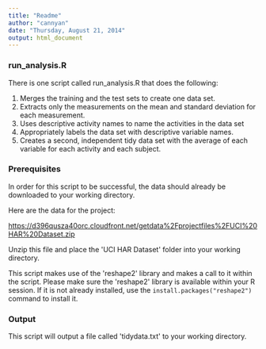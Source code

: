 ```yaml
---
title: "Readme"
author: "cannyan"
date: "Thursday, August 21, 2014"
output: html_document
---
```


### run_analysis.R

There is one script called run_analysis.R that does the following:

1. Merges the training and the test sets to create one data set.
2. Extracts only the measurements on the mean and standard deviation for each measurement. 
3. Uses descriptive activity names to name the activities in the data set
4. Appropriately labels the data set with descriptive variable names. 
5. Creates a second, independent tidy data set with the average of each variable for each activity and each subject. 

### Prerequisites

In order for this script to be successful, the data should already be downloaded to your working directory.

Here are the data for the project:

https://d396qusza40orc.cloudfront.net/getdata%2Fprojectfiles%2FUCI%20HAR%20Dataset.zip 

Unzip this file and place the 'UCI HAR Dataset' folder into your working directory.

This script makes use of the 'reshape2' library and makes a call to it within the script. Please make sure the 'reshape2' library is available within your R session. If it is not already installed, use the `install.packages("reshape2")` command to install it.

### Output

This script will output a file called 'tidydata.txt' to your working directory.
